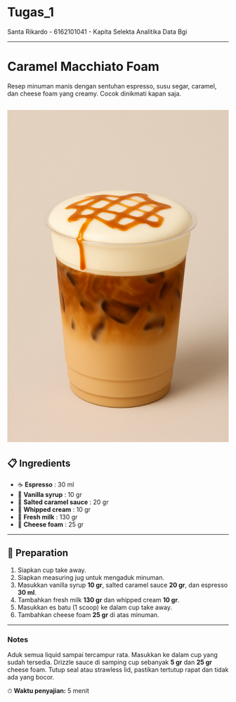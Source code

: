 # Tugas_1

Santa Rikardo - 6162101041 - Kapita Selekta Analitika Data Bgi

---

# Caramel Macchiato Foam

Resep minuman manis dengan sentuhan espresso, susu segar, caramel, dan cheese foam yang creamy. Cocok dinikmati kapan saja.

![Caramel Macchiato Foam](\Media\Image.png)
---

## 📋 Ingredients
- ☕ **Espresso** : 30 ml  
- 🍯 **Vanilla syrup** : 10 gr  
- 🍬 **Salted caramel sauce** : 20 gr  
- 🧁 **Whipped cream** : 10 gr  
- 🥛 **Fresh milk** : 130 gr  
- 🧀 **Cheese foam** : 25 gr  

---

## 🥤 Preparation
1. Siapkan cup take away.  
2. Siapkan measuring jug untuk mengaduk minuman.  
3. Masukkan vanilla syrup **10 gr**, salted caramel sauce **20 gr**, dan espresso **30 ml**.  
4. Tambahkan fresh milk **130 gr** dan whipped cream **10 gr**.  
5. Masukkan es batu (1 scoop) ke dalam cup take away.  
6. Tambahkan cheese foam **25 gr** di atas minuman.    

---

### Notes
Aduk semua liquid sampai tercampur rata. Masukkan ke dalam cup yang sudah tersedia. Drizzle sauce di samping cup sebanyak **5 gr** dan **25 gr** cheese foam. Tutup seal atau strawless lid, pastikan tertutup rapat dan tidak ada yang bocor.

⏱ **Waktu penyajian:** 5 menit 